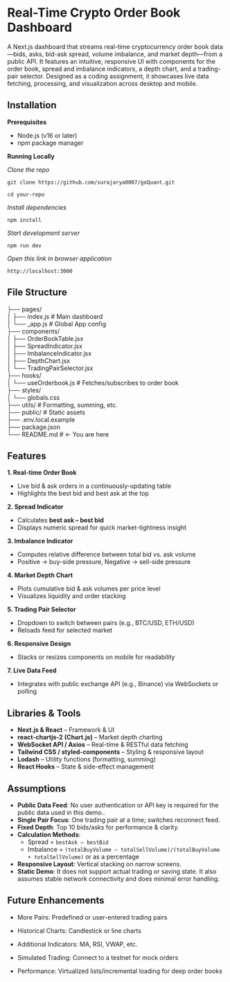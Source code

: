 
# Real-Time Crypto Order Book Dashboard

A Next.js dashboard that streams real-time cryptocurrency order book data—bids, asks, bid-ask spread, volume imbalance, and market depth—from a public API. It features an intuitive, responsive UI with components for the order book, spread and imbalance indicators, a depth chart, and a trading-pair selector. Designed as a coding assignment, it showcases live data fetching, processing, and visualization across desktop and mobile.


## Installation

**Prerequisites**
- Node.js (v16 or later)
- npm package manager

**Running Locally**

*Clone the repo*

    git clone https://github.com/surajarya0007/goQuant.git

    cd your-repo

*Install dependencies*

    npm install

*Start development server*

    npm run dev

*Open this link in browser application*

    http://localhost:3000


## File Structure

├── pages/  
│   ├── index.js               # Main dashboard  
│   └── _app.js                # Global App config  
├── components/  
│   ├── OrderBookTable.jsx  
│   ├── SpreadIndicator.jsx  
│   ├── ImbalanceIndicator.jsx  
│   ├── DepthChart.jsx  
│   └── TradingPairSelector.jsx  
├── hooks/  
│   └── useOrderbook.js        # Fetches/subscribes to order book  
├── styles/  
│   └── globals.css  
├── utils/                     # Formatting, summing, etc.  
├── public/                    # Static assets  
├── .env.local.example  
├── package.json  
└── README.md                  # ← You are here  


## Features

**1. Real-time Order Book**  
   - Live bid & ask orders in a continuously-updating table  
   - Highlights the best bid and best ask at the top

**2. Spread Indicator**  
   - Calculates **best ask – best bid**  
   - Displays numeric spread for quick market-tightness insight

**3. Imbalance Indicator**  
   - Computes relative difference between total bid vs. ask volume  
   - Positive → buy-side pressure, Negative → sell-side pressure

**4. Market Depth Chart**  
   - Plots cumulative bid & ask volumes per price level  
   - Visualizes liquidity and order stacking

**5. Trading Pair Selector**  
   - Dropdown to switch between pairs (e.g., BTC/USD, ETH/USD)  
   - Reloads feed for selected market

**6. Responsive Design**  
   - Stacks or resizes components on mobile for readability

**7. Live Data Feed**  
   - Integrates with public exchange API (e.g., Binance) via WebSockets or polling


## Libraries & Tools

- **Next.js & React** – Framework & UI  
- **react-chartjs-2 (Chart.js)** – Market depth charting  
- **WebSocket API / Axios** – Real-time & RESTful data fetching  
- **Tailwind CSS / styled-components** – Styling & responsive layout  
- **Lodash** – Utility functions (formatting, summing)  
- **React Hooks** – State & side-effect management  


## Assumptions

- **Public Data Feed**: No user authentication or API key is required for the public data used in this demo..  
- **Single Pair Focus**: One trading pair at a time; switches reconnect feed.  
- **Fixed Depth**: Top 10 bids/asks for performance & clarity.  
- **Calculation Methods**:  
  - Spread = `bestAsk – bestBid`  
  - Imbalance = `(totalBuyVolume – totalSellVolume)/(totalBuyVolume + totalSellVolume)` or as a percentage  
- **Responsive Layout**: Vertical stacking on narrow screens.  
- **Static Demo**: It does not support actual trading or saving state. It also assumes stable network connectivity and does minimal error handling.


## Future Enhancements

- More Pairs: Predefined or user-entered trading pairs

- Historical Charts: Candlestick or line charts

- Additional Indicators: MA, RSI, VWAP, etc.

- Simulated Trading: Connect to a testnet for mock orders

- Performance: Virtualized lists/incremental loading for deep order books
